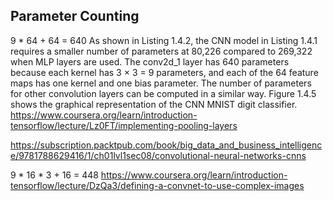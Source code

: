 
## Parameter Counting

9 * 64 + 64 = 640
As shown in Listing 1.4.2, the CNN model in Listing 1.4.1 requires a smaller number of parameters at 80,226 compared to 269,322 when MLP layers are used. The conv2d_1 layer has 640 parameters because each kernel has 3 × 3 = 9 parameters, and each of the 64 feature maps has one kernel and one bias parameter. The number of parameters for other convolution layers can be computed in a similar way. Figure 1.4.5 shows the graphical representation of the CNN MNIST digit classifier.
https://www.coursera.org/learn/introduction-tensorflow/lecture/Lz0FT/implementing-pooling-layers

https://subscription.packtpub.com/book/big_data_and_business_intelligence/9781788629416/1/ch01lvl1sec08/convolutional-neural-networks-cnns


9 * 16 * 3 + 16 = 448
https://www.coursera.org/learn/introduction-tensorflow/lecture/DzQa3/defining-a-convnet-to-use-complex-images


